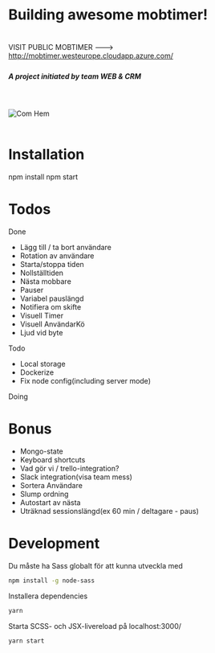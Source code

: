 
# Building awesome mobtimer!
#####
#
VISIT PUBLIC MOBTIMER ---> http://mobtimer.westeurope.cloudapp.azure.com/
#####
##### A project initiated by team WEB & CRM


<br><br>
![Com Hem](https://encrypted-tbn0.gstatic.com/images?q=tbn:ANd9GcRSKoI_VsCygNKs_M50WQaUp4ibBAfgj3hgSxjBWBR-y2od8FX0sFc74P81)
<br><br>

# Installation

npm install
npm start

# Todos
Done
* Lägg till / ta bort användare
* Rotation av användare
* Starta/stoppa tiden
* Nollställtiden
* Nästa mobbare
* Pauser
* Variabel pauslängd
* Notifiera om skifte
* Visuell Timer 
* Visuell AnvändarKö 
* Ljud vid byte

Todo
* Local storage
* Dockerize
* Fix node config(including server mode)

Doing

# Bonus
  <ul>
      <li>Mongo-state</li>
      <li>Keyboard shortcuts</li>
      <li>Vad gör vi / trello-integration? </li>
      <li>Slack integration(visa team mess)</li>
      <li>Sortera Användare</li>
      <li>Slump ordning</li>
      <li>Autostart av nästa</li>
      <li>Uträknad sessionslängd(ex 60 min / deltagare - paus)</li>
  </ul>

# Development

Du måste ha Sass globalt för att kunna utveckla med 
```bash
npm install -g node-sass
``` 

Installera dependencies
```bash
yarn
```

Starta SCSS- och JSX-livereload på localhost:3000/
```
yarn start
```
